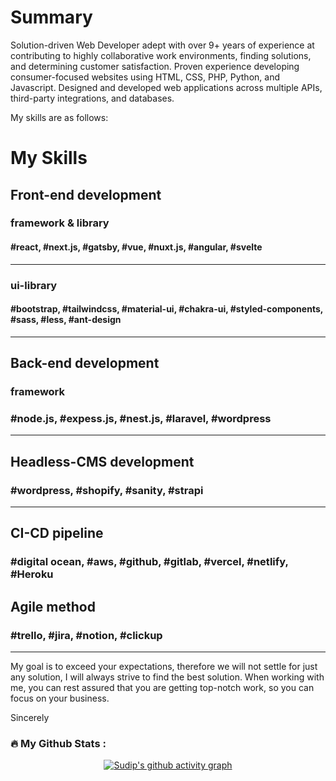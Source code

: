 # Summary
Solution-driven Web Developer adept with over 9+ years of experience at contributing to highly collaborative work environments, finding solutions, and determining customer satisfaction. Proven experience developing consumer-focused websites using HTML, CSS, PHP, Python, and Javascript. Designed and developed web applications across multiple APIs, third-party integrations, and databases.

My skills are as follows:
# My Skills
## Front-end development
### framework & library
#### #react, #next.js, #gatsby, #vue, #nuxt.js, #angular, #svelte

***
### ui-library
#### #bootstrap, #tailwindcss, #material-ui, #chakra-ui, #styled-components, #sass, #less, #ant-design
***
## Back-end development
### framework
### #node.js, #expess.js, #nest.js, #laravel, #wordpress
***
## Headless-CMS development
### #wordpress, #shopify, #sanity, #strapi
***

## CI-CD pipeline
### #digital ocean, #aws, #github, #gitlab, #vercel, #netlify, #Heroku


## Agile method
### #trello, #jira, #notion, #clickup
***

My goal is to exceed your expectations, therefore we will not settle for just any solution, I will always strive to find the best solution. When working with me, you can rest assured that you are getting top-notch work, so you can focus on your business.

Sincerely

### 🔥 My Github Stats :

<div id="github_stats" align="center">



[![Sudip's github activity graph](https://github-activity-graph-oopa.herokuapp.com/graph?username=bluespider71&theme=redical&hide_border=true)](#!)

</div>
